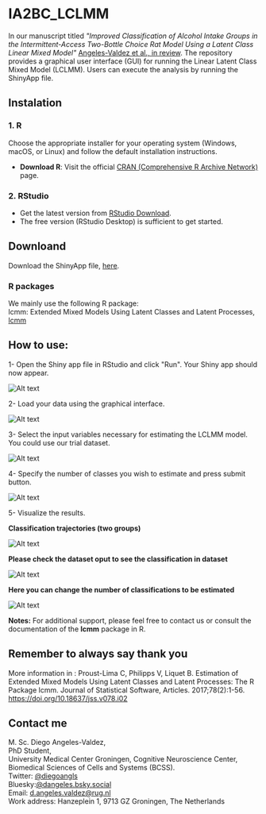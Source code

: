 # IA2BC_LCLMM

In our manuscript titled *"Improved Classification of Alcohol Intake Groups in the Intermittent-Access Two-Bottle Choice Rat Model Using a Latent Class Linear Mixed Model"* [Angeles-Valdez et al., in review]().
The repository provides a graphical user interface (GUI) for running the Linear Latent Class Mixed Model (LCLMM).
Users can execute the analysis by running the ShinyApp file.


## Instalation 
  
 ### 1. R

Choose the appropriate installer for your operating system (Windows, macOS, or Linux) and follow the default installation instructions.

- **Download R**: Visit the official [CRAN (Comprehensive R Archive Network)](https://cran.r-project.org/) page.

 ### 2. RStudio

-  Get the latest version from [RStudio Download](https://www.rstudio.com/products/rstudio/download/).
-  The free version (RStudio Desktop) is sufficient to get started.


## Downloand 

Download the ShinyApp file, [here](https://github.com/DiegoAngls/IA2BC_LCLMM/blob/main/App_LCLMM.R).

### R packages

We mainly use the following R package:   
lcmm: Extended Mixed Models Using Latent Classes and Latent Processes, [lcmm](https://cran.r-project.org/web/packages/lcmm/index.html)

###



  
## How to use:


 1- Open the Shiny app file in RStudio and click "Run". Your Shiny app should now appear.

 ![Alt text](path/to/your/image.jpg)

 
 2- Load your data using the graphical interface.
 
 ![Alt text](path/to/your/image.jpg)
 
 3- Select the input variables necessary for estimating the LCLMM model. You could use our trial dataset. 
 
 ![Alt text](path/to/your/image.jpg)

 4- Specify the number of classes you wish to estimate and press submit button. 
 
![Alt text](path/to/your/image.jpg)

 5- Visualize the results.
 
 **Classification trajectories (two groups)**

![Alt text](path/to/your/image.jpg)

**Please check the dataset oput to see the classification in dataset**

![Alt text](path/to/your/image.jpg)


**Here you can change the number of classifications to be estimated**

![Alt text](path/to/your/image.jpg)

 

**Notes:**
For additional support, please feel free to contact us or consult the documentation of the **lcmm** package in R.

## Remember to always say thank you

More information in :
Proust-Lima C, Philipps V, Liquet B. Estimation of Extended Mixed Models Using Latent Classes and Latent Processes: The R Package lcmm. Journal of Statistical Software, Articles. 2017;78(2):1-56. https://doi.org/10.18637/jss.v078.i02



## Contact me


M. Sc. Diego Angeles-Valdez,   
PhD Student,   
University Medical Center Groningen, Cognitive Neuroscience Center,   
Biomedical Sciences of Cells and Systems (BCSS).   
Twitter: [@diegoangls](https://twitter.com/diegoangls)  
Bluesky:[@dangeles.bsky.social](https://bsky.app/profile/dangeles.bsky.social)   
Email: d.angeles.valdez@rug.nl   
Work address: Hanzeplein 1, 9713 GZ Groningen, The Netherlands

